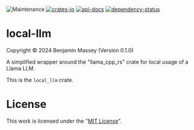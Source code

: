 ![Maintenance](https://img.shields.io/badge/maintenance-actively--developed-brightgreen.svg)
[![crates-io](https://img.shields.io/crates/v/local-llm.svg)](https://crates.io/crates/local-llm)
[![api-docs](https://docs.rs/local-llm/badge.svg)](https://docs.rs/local-llm)
[![dependency-status](https://deps.rs/repo/github/BenjaminMassey/local-llm/status.svg)](https://deps.rs/repo/github/BenjaminMassey/local-llm)

# local-llm
Copyright &copy; 2024 Benjamin Massey (Version 0.1.0)

A simplified wrapper around the "llama_cpp_rs" crate for local usage of a Llama LLM.

This is the `local_llm` crate.

# License

This work is licensed under the "[MIT License](https://opensource.org/license/mit)".
